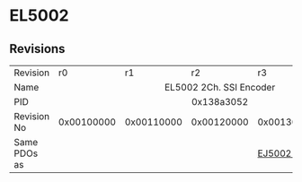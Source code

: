 # EL5002

## Revisions
<table>
<tr>
<td>Revision</td>
<td>r0</td>
<td>r1</td>
<td>r2</td>
<td>r3</td>
<td>r4</td>
</tr>
<tr>
<td>Name</td>
<td colspan=5 align="center">EL5002 2Ch. SSI Encoder</td>
</tr>
<tr>
<td>PID</td>
<td colspan=5 align="center">0x138a3052</td>
</tr>
<tr>
<td>Revision No</td>
<td>0x00100000</td>
<td>0x00110000</td>
<td>0x00120000</td>
<td>0x00130000</td>
<td>0x00140000</td>
</tr>
<tr>
<td>Same PDOs as</td>
<td colspan=3 align="center"></td>
<td><a href="EJ5002.md">EJ5002 r0</a></td>
<td><a href="EJ5002.md">EJ5002 r1</a></td>
</tr>
</table>
